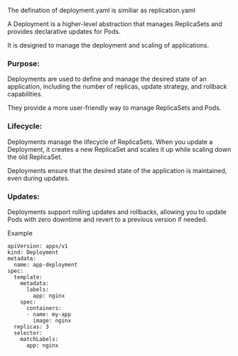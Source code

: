 The defination of deployment.yaml is similiar as replication.yaml

A Deployment is a higher-level abstraction that manages ReplicaSets and provides declarative updates for Pods.

It is designed to manage the deployment and scaling of applications.

### Purpose:

Deployments are used to define and manage the desired state of an application, including the number of replicas, update strategy, and rollback capabilities.

They provide a more user-friendly way to manage ReplicaSets and Pods.

### Lifecycle:

Deployments manage the lifecycle of ReplicaSets. When you update a Deployment, it creates a new ReplicaSet and scales it up while scaling down the old ReplicaSet.

Deployments ensure that the desired state of the application is maintained, even during updates.

### Updates:

Deployments support rolling updates and rollbacks, allowing you to update Pods with zero downtime and revert to a previous version if needed.

Example

```
apiVersion: apps/v1
kind: Deployment
metadata:
  name: app-deployment
spec:
  template:
    metadata:
      labels:
        app: nginx
    spec:
      containers:
      - name: my-app
        image: nginx
  replicas: 3
  selector:
    matchLabels:
      app: nginx
```





  
